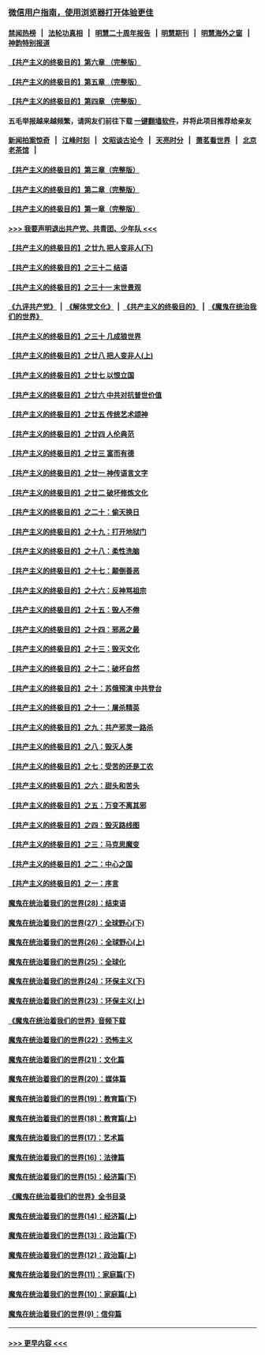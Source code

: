 ### [微信用户指南，使用浏览器打开体验更佳](https://github.com/gfw-breaker/banned-news1/blob/master/indexes/wechat-guide.md?t=0)
#### [禁闻热榜](热点新闻.md?t=0)  &nbsp;&nbsp;|&nbsp;&nbsp; [法轮功真相](https://github.com/gfw-breaker/truth/blob/master/README.md?t=0) &nbsp;&nbsp;|&nbsp;&nbsp; [明慧二十周年报告](https://github.com/gfw-breaker/mh-reports/blob/master/README.md?t=0) &nbsp;&nbsp;|&nbsp;&nbsp;[明慧期刊](https://github.com/gfw-breaker/mh-qikan) &nbsp;&nbsp;|&nbsp;&nbsp; [明慧海外之窗](https://github.com/gfw-breaker/mh-news/blob/master/README.md?t=0) &nbsp;&nbsp;|&nbsp;&nbsp; [神韵特别报道](https://github.com/gfw-breaker/mh-news/blob/master/shenyun.md?t=0)
#### [【共产主义的终极目的】第六章 （完整版）](../pages/nsc422/n11428913.md?t=02161655) 
#### [【共产主义的终极目的】第五章 （完整版）](../pages/nsc422/n11428912.md?t=02161655) 
#### [【共产主义的终极目的】第四章 （完整版）](../pages/nsc422/n11428907.md?t=02161655) 
#### 五毛举报越来越频繁，请网友们前往下载 [一键翻墙软件](https://github.com/gfw-breaker/ssr-accounts)，并将此项目推荐给亲友
#### [新闻拍案惊奇](https://github.com/gfw-breaker/banned-news1/blob/master/pages/link4.md) &nbsp;&nbsp;|&nbsp;&nbsp; [江峰时刻](https://github.com/gfw-breaker/banned-news1/blob/master/pages/link4.md) &nbsp;&nbsp;|&nbsp;&nbsp; [文昭谈古论今](https://github.com/gfw-breaker/banned-news1/blob/master/pages/link4.md) &nbsp;&nbsp;|&nbsp;&nbsp; [天亮时分](https://github.com/gfw-breaker/banned-news1/blob/master/pages/link4.md) &nbsp;&nbsp;|&nbsp;&nbsp; [萧茗看世界](https://github.com/gfw-breaker/banned-news1/blob/master/pages/link4.md) &nbsp;&nbsp;|&nbsp;&nbsp; [北京老茶馆](https://github.com/gfw-breaker/banned-news1/blob/master/pages/link4.md) &nbsp;&nbsp;|&nbsp;&nbsp; 
#### [【共产主义的终极目的】第三章（完整版）](../pages/nsc422/n11428848.md?t=02161655) 
#### [【共产主义的终极目的】第二章（完整版）](../pages/nsc422/n11428831.md?t=02161655) 
#### [【共产主义的终极目的】第一章（完整版）](../pages/nsc422/n11417651.md?t=02161655) 
#### [>>> 我要声明退出共产党、共青团、少年队 <<<](https://github.com/begood0513/goodnews/blob/master/quit/letter.md) 
#### [【共产主义的终极目的】之廿九 把人变非人(下)](../pages/nsc422/n11344140.md?t=02161655) 
#### [【共产主义的终极目的】之三十二 结语](../pages/nsc422/n11360535.md?t=02161655) 
#### [【共产主义的终极目的】之三十一 末世景观](../pages/nsc422/n11351129.md?t=02161655) 
#### [《九评共产党》](https://github.com/begood0513/9ping.md/blob/master/README.md) &nbsp;|&nbsp; [《解体党文化》](../../../../jtdwh.md/blob/master/README.md)  &nbsp;|&nbsp; [《共产主义的终极目的》](../../../../gczydzjmd.md/blob/master/README.md) &nbsp;|&nbsp; [《魔鬼在统治我们的世界》](../../../../mgztzwmdsj.md/blob/master/README.md) 
#### [【共产主义的终极目的】之三十 几成狼世界](../pages/nsc422/n11348280.md?t=02161655) 
#### [【共产主义的终极目的】之廿八 把人变非人(上)](../pages/nsc422/n11340492.md?t=02161655) 
#### [【共产主义的终极目的】之廿七 以恨立国](../pages/nsc422/n11336944.md?t=02161655) 
#### [【共产主义的终极目的】之廿六 中共对抗普世价值](../pages/nsc422/n11324785.md?t=02161655) 
#### [【共产主义的终极目的】之廿五 传统艺术颂神](../pages/nsc422/n11296396.md?t=02161655) 
#### [【共产主义的终极目的】之廿四 人伦典范](../pages/nsc422/n11296397.md?t=02161655) 
#### [【共产主义的终极目的】之廿三 富而有德](../pages/nsc422/n11283598.md?t=02161655) 
#### [【共产主义的终极目的】之廿一 神传语言文字](../pages/nsc422/n11263265.md?t=02161655) 
#### [【共产主义的终极目的】之廿二 破坏修炼文化](../pages/nsc422/n11245728.md?t=02161655) 
#### [【共产主义的终极目的】之二十：偷天换日](../pages/nsc422/n11238846.md?t=02161655) 
#### [【共产主义的终极目的】之十九：打开地狱门](../pages/nsc422/n11206376.md?t=02161655) 
#### [【共产主义的终极目的】之十八：柔性洗脑](../pages/nsc422/n11199994.md?t=02161655) 
#### [【共产主义的终极目的】之十七：颠倒善恶](../pages/nsc422/n11179782.md?t=02161655) 
#### [【共产主义的终极目的】之十六：反神骂祖宗](../pages/nsc422/n11166798.md?t=02161655) 
#### [【共产主义的终极目的】之十五：毁人不倦](../pages/nsc422/n11166792.md?t=02161655) 
#### [【共产主义的终极目的】之十四：邪恶之最](../pages/nsc422/n11150249.md?t=02161655) 
#### [【共产主义的终极目的】之十三：毁灭文化](../pages/nsc422/n11135227.md?t=02161655) 
#### [【共产主义的终极目的】之十二：破坏自然](../pages/nsc422/n11135214.md?t=02161655) 
#### [【共产主义的终极目的】之十：苏俄预演 中共登台](../pages/nsc422/n11118424.md?t=02161655) 
#### [【共产主义的终极目的】之十一：屠杀精英](../pages/nsc422/n11118442.md?t=02161655) 
#### [【共产主义的终极目的】之九：共产邪灵一路杀](../pages/nsc422/n11114139.md?t=02161655) 
#### [【共产主义的终极目的】之八：毁灭人类](../pages/nsc422/n11108503.md?t=02161655) 
#### [【共产主义的终极目的】之七：受苦的还是工农](../pages/nsc422/n11101809.md?t=02161655) 
#### [【共产主义的终极目的】之六：甜头和苦头](../pages/nsc422/n11096971.md?t=02161655) 
#### [【共产主义的终极目的】之五：万变不离其邪](../pages/nsc422/n11091285.md?t=02161655) 
#### [【共产主义的终极目的】之四：毁灭路线图](../pages/nsc422/n11086284.md?t=02161655) 
#### [【共产主义的终极目的】之三：马克思魔变](../pages/nsc422/n11061941.md?t=02161655) 
#### [【共产主义的终极目的】之二：中心之国](../pages/nsc422/n11047728.md?t=02161655) 
#### [【共产主义的终极目的】之一：序言](../pages/nsc422/n11086077.md?t=02161655) 
#### [魔鬼在统治着我们的世界(28)：结束语](../pages/nsc422/n10936246.md?t=02161655) 
#### [魔鬼在统治着我们的世界(27)：全球野心(下)](../pages/nsc422/n10928319.md?t=02161655) 
#### [魔鬼在统治着我们的世界(26)：全球野心(上)](../pages/nsc422/n10900318.md?t=02161655) 
#### [魔鬼在统治着我们的世界(25)：全球化](../pages/nsc422/n10788205.md?t=02161655) 
#### [魔鬼在统治着我们的世界(24)：环保主义(下)](../pages/nsc422/n10695307.md?t=02161655) 
#### [魔鬼在统治着我们的世界(23)：环保主义(上)](../pages/nsc422/n10688613.md?t=02161655) 
#### [《魔鬼在统治着我们的世界》音频下载](../pages/nsc422/n10635553.md?t=02161655) 
#### [魔鬼在统治着我们的世界(22)：恐怖主义](../pages/nsc422/n10614727.md?t=02161655) 
#### [魔鬼在统治着我们的世界(21)：文化篇](../pages/nsc422/n10597706.md?t=02161655) 
#### [魔鬼在统治着我们的世界(20)：媒体篇](../pages/nsc422/n10586579.md?t=02161655) 
#### [魔鬼在统治着我们的世界(19)：教育篇(下)](../pages/nsc422/n10564808.md?t=02161655) 
#### [魔鬼在统治着我们的世界(18)：教育篇(上)](../pages/nsc422/n10526970.md?t=02161655) 
#### [魔鬼在统治着我们的世界(17)：艺术篇](../pages/nsc422/n10499093.md?t=02161655) 
#### [魔鬼在统治着我们的世界(16)：法律篇](../pages/nsc422/n10485969.md?t=02161655) 
#### [魔鬼在统治着我们的世界(15)：经济篇(下)](../pages/nsc422/n10469975.md?t=02161655) 
#### [《魔鬼在统治着我们的世界》全书目录](../pages/nsc422/n10464261.md?t=02161655) 
#### [魔鬼在统治着我们的世界(14)：经济篇(上)](../pages/nsc422/n10457370.md?t=02161655) 
#### [魔鬼在统治着我们的世界(13)：政治篇(下)](../pages/nsc422/n10448270.md?t=02161655) 
#### [魔鬼在统治着我们的世界(12)：政治篇(上)](../pages/nsc422/n10444576.md?t=02161655) 
#### [魔鬼在统治着我们的世界(11)：家庭篇(下)](../pages/nsc422/n10440961.md?t=02161655) 
#### [魔鬼在统治着我们的世界(10)：家庭篇(上)](../pages/nsc422/n10435448.md?t=02161655) 
#### [魔鬼在统治着我们的世界(9)：信仰篇](../pages/nsc422/n10432159.md?t=02161655) 

----
#### [ >>> 更早内容 <<< ](../indexes/nsc422-earlier.md)
